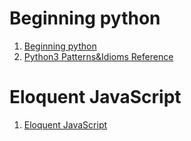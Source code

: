# Beginning python

1. [Beginning python](http://www.allitebooks.com/programming/)<br>
2. [Python3 Patterns&Idioms Reference](http://python-3-patterns-idioms-test.readthedocs.io/en/latest/Comprehensions.html)


# Eloquent JavaScript
1. [Eloquent JavaScript](http://eloquentjavascript.net/)
